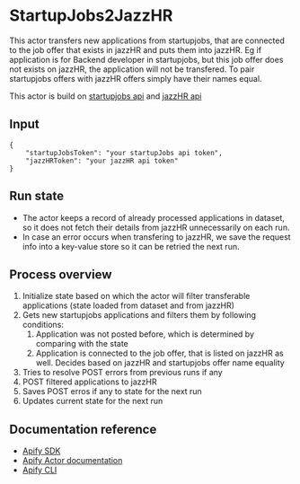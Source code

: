 # StartupJobs2JazzHR

This actor transfers new applications from startupjobs, that are connected to the job offer that exists in jazzHR and puts them into jazzHR.
Eg if application is for Backend developer in startupjobs, but this job offer does not exists on jazzHR, the application will not be transfered.
To pair startupjobs offers with jazzHR offers simply have their names equal.

This actor is build on [startupjobs api](https://www.startupjobs.cz/dev/public-api) and [jazzHR api](http://www.resumatorapi.com/v1/)

## Input
```
{
    "startupJobsToken": "your startupJobs api token",
    "jazzHRToken": "your jazzHR api token"
}
```

## Run state
- The actor keeps a record of already processed applications in dataset, so it does not fetch their details from jazzHR unnecessarily on each run.
- In case an error occurs when transfering to jazzHR, we save the request info into a key-value store so it can be retried the next run.
## Process overview
1. Initialize state based on which the actor will filter transferable applications (state loaded from dataset and from jazzHR)
2. Gets new startupjobs applications and filters them by following conditions:
    1. Application was not posted before, which is determined by comparing with the state
    2. Application is connected to the job offer, that is listed on jazzHR as well. Decides based on jazzHR and startupjobs offer name equality
3. Tries to resolve POST errors from previous runs if any
4. POST filtered applications to jazzHR
5. Saves POST erros if any to state for the next run
6. Updates current state for the next run

## Documentation reference

- [Apify SDK](https://sdk.apify.com/)
- [Apify Actor documentation](https://docs.apify.com/actor)
- [Apify CLI](https://docs.apify.com/cli)
